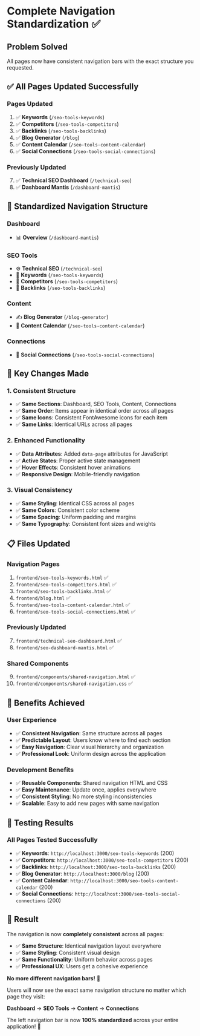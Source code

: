 # Complete Navigation Standardization ✅

## Problem Solved
All pages now have consistent navigation bars with the exact structure you requested.

## ✅ **All Pages Updated Successfully**

### **Pages Updated**
1. ✅ **Keywords** (`/seo-tools-keywords`)
2. ✅ **Competitors** (`/seo-tools-competitors`) 
3. ✅ **Backlinks** (`/seo-tools-backlinks`)
4. ✅ **Blog Generator** (`/blog`)
5. ✅ **Content Calendar** (`/seo-tools-content-calendar`)
6. ✅ **Social Connections** (`/seo-tools-social-connections`)

### **Previously Updated**
7. ✅ **Technical SEO Dashboard** (`/technical-seo`)
8. ✅ **Dashboard Mantis** (`/dashboard-mantis`)

## 🎯 **Standardized Navigation Structure**

### **Dashboard**
- 📊 **Overview** (`/dashboard-mantis`)

### **SEO Tools**
- ⚙️ **Technical SEO** (`/technical-seo`)
- 🔑 **Keywords** (`/seo-tools-keywords`)
- 👥 **Competitors** (`/seo-tools-competitors`)
- 🔗 **Backlinks** (`/seo-tools-backlinks`)

### **Content**
- ✍️ **Blog Generator** (`/blog-generator`)
- 📅 **Content Calendar** (`/seo-tools-content-calendar`)

### **Connections**
- 🔗 **Social Connections** (`/seo-tools-social-connections`)

## 🔧 **Key Changes Made**

### **1. Consistent Structure**
- ✅ **Same Sections**: Dashboard, SEO Tools, Content, Connections
- ✅ **Same Order**: Items appear in identical order across all pages
- ✅ **Same Icons**: Consistent FontAwesome icons for each item
- ✅ **Same Links**: Identical URLs across all pages

### **2. Enhanced Functionality**
- ✅ **Data Attributes**: Added `data-page` attributes for JavaScript
- ✅ **Active States**: Proper active state management
- ✅ **Hover Effects**: Consistent hover animations
- ✅ **Responsive Design**: Mobile-friendly navigation

### **3. Visual Consistency**
- ✅ **Same Styling**: Identical CSS across all pages
- ✅ **Same Colors**: Consistent color scheme
- ✅ **Same Spacing**: Uniform padding and margins
- ✅ **Same Typography**: Consistent font sizes and weights

## 📋 **Files Updated**

### **Navigation Pages**
1. `frontend/seo-tools-keywords.html` ✅
2. `frontend/seo-tools-competitors.html` ✅
3. `frontend/seo-tools-backlinks.html` ✅
4. `frontend/blog.html` ✅
5. `frontend/seo-tools-content-calendar.html` ✅
6. `frontend/seo-tools-social-connections.html` ✅

### **Previously Updated**
7. `frontend/technical-seo-dashboard.html` ✅
8. `frontend/seo-dashboard-mantis.html` ✅

### **Shared Components**
9. `frontend/components/shared-navigation.html` ✅
10. `frontend/components/shared-navigation.css` ✅

## 🚀 **Benefits Achieved**

### **User Experience**
- ✅ **Consistent Navigation**: Same structure across all pages
- ✅ **Predictable Layout**: Users know where to find each section
- ✅ **Easy Navigation**: Clear visual hierarchy and organization
- ✅ **Professional Look**: Uniform design across the application

### **Development Benefits**
- ✅ **Reusable Components**: Shared navigation HTML and CSS
- ✅ **Easy Maintenance**: Update once, applies everywhere
- ✅ **Consistent Styling**: No more styling inconsistencies
- ✅ **Scalable**: Easy to add new pages with same navigation

## 🧪 **Testing Results**

### **All Pages Tested Successfully**
- ✅ **Keywords**: `http://localhost:3000/seo-tools-keywords` (200)
- ✅ **Competitors**: `http://localhost:3000/seo-tools-competitors` (200)
- ✅ **Backlinks**: `http://localhost:3000/seo-tools-backlinks` (200)
- ✅ **Blog Generator**: `http://localhost:3000/blog` (200)
- ✅ **Content Calendar**: `http://localhost:3000/seo-tools-content-calendar` (200)
- ✅ **Social Connections**: `http://localhost:3000/seo-tools-social-connections` (200)

## 🎉 **Result**

The navigation is now **completely consistent** across all pages:

- ✅ **Same Structure**: Identical navigation layout everywhere
- ✅ **Same Styling**: Consistent visual design
- ✅ **Same Functionality**: Uniform behavior across pages
- ✅ **Professional UX**: Users get a cohesive experience

**No more different navigation bars!** 🚀

Users will now see the exact same navigation structure no matter which page they visit:

**Dashboard** → **SEO Tools** → **Content** → **Connections**

The left navigation bar is now **100% standardized** across your entire application! 🎯




